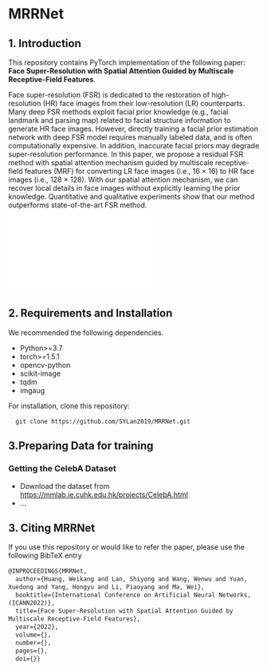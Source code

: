 # MRRNet
## 1. Introduction
This repository contains PyTorch implementation of the following paper: **Face Super-Resolution with Spatial Attention Guided by Multiscale Receptive-Field Features**.

Face super-resolution (FSR) is dedicated to the restoration of high-resolution (HR) face images from their low-resolution (LR) counterparts. Many deep FSR methods exploit facial prior knowledge (e.g., facial landmark and parsing map) related to facial structure information to generate HR face images. However, directly training a facial prior estimation network with deep FSR model requires manually labeled data, and is often computationally expensive. In addition, inaccurate facial priors may degrade super-resolution performance. In this paper, we propose a residual FSR method with spatial attention mechanism guided by multiscale receptive-field features (MRF) for converting LR face images (i.e., 16 × 16) to HR face images (i.e., 128 × 128). With our spatial attention mechanism, we can recover local details in face images without explicitly learning the prior knowledge. Quantitative and qualitative experiments show that our method outperforms state-of-the-art FSR method.

![comparision](./figures/128ImageComV2.pdf)
## 2. Requirements and Installation
We recommended the following dependencies.
* Python>=3.7
* torch>=1.5.1
* opencv-python
* scikit-image
* tqdm
* imgaug

For installation, clone this repository:
```
  git clone https://github.com/SYLan2019/MRRNet.git
```
## 3.Preparing Data for training
### Getting the CelebA Dataset
* Download the dataset from https://mmlab.ie.cuhk.edu.hk/projects/CelebA.html
* ...



## 3. Citing MRRNet

If you use this repository or would like to refer the paper, please use the following BibTeX entry
```
@INPROCEEDINGS{MRRNet,
  author={Huang, Weikang and Lan, Shiyong and Wang, Wenwu and Yuan, Xuedong and Yang, Hongyu and Li, Piaoyang and Ma, Wei},
  booktitle={International Conference on Artificial Neural Networks,(ICANN2022)}, 
  title={Face Super-Resolution with Spatial Attention Guided by Multiscale Receptive-Field Features}, 
  year={2022},
  volume={},
  number={},
  pages={},
  doi={}}
```
